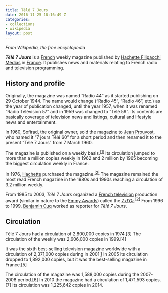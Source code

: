 ```yaml
---
title: Télé 7 Jours
date: 2016-11-25 18:16:49 Z
categories:
- collections
- wikipedia
layout: post
---
```


_From Wikipedia, the free encyclopedia_

***Télé 7 Jours*** is a [French] weekly magazine published by [Hachette Filipacchi Médias] in [France]. It publishes news and materials relating to French radio and television programming.

## History and profile

Originally, the magazine was named “Radio 44” as it started publishing on 29 October 1944. The name would change (“Radio 45”, “Radio 46”, etc.) as the year of publication changed, until the year 1957, when it was renamed “Radio Télévision 57” and in 1959 was changed to “Télé 59”. Its contents are basically coverage of television news and listings, cultural and lifestyle news and entertainment.

In 1960, Sofirad, the original owner, sold the magazine to [Jean Prouvost], who named it “7 jours Télé 60” for a short period and then renamed it to the present “Télé 7 Jours” from 7 March 1960.

The magazine is published on a weekly basis.<sup>[\[1\]]</sup> Its circulation jumped to more than a million copies weekly in 1962 and 2 million by 1965 becoming the biggest circulation weekly in France.

In 1976, [Hachette][Hachette Filipacchi Médias] purchased the magazine.<sup>[\[2\]]</sup> The magazine remained the most read French magazine in the 1980s and 1990s reaching a circulation of 3.2 million weekly.

From 1985 to 2003, *Télé 7 Jours* organized a <a href="/wiki/French_television" class="mw-redirect" title="French television">French television</a> production award (similar in nature to the [Emmy Awards]) called the *[7 d’Or]*.<sup>[\[2\]]</sup> From 1996 to 1999, [Benjamin Cuq] worked as reporter for *Télé 7 Jours*.

## Circulation

Télé 7 Jours had a circulation of 2,800,000 copies in 1974.[3] The circulation of the weekly was 2,606,000 copies in 1999.[4]

It was the sixth best-selling television magazine worldwide with a circulation of 2,371,000 copies during in 2001.[1] In 2005 its circulation dropped to 1,892,000 copies, but it was the best-selling magazine in France.[5]

The circulation of the magazine was 1,588,000 copies during the 2007-2008 period.[6] In 2010 the magazine had a circulation of 1,471,593 copies.[7] Its circulation was 1,225,642 copies in 2014.


  [French]: /wiki/French_language "French language"
  [Hachette Filipacchi Médias]: /wiki/Hachette_Filipacchi_M%C3%A9dias "Hachette Filipacchi Médias"
  [France]: /wiki/France "France"
  [edit]: /w/index.php?title=T%C3%A9l%C3%A9_7_Jours&action=edit&section=1 "Edit section: History and profile"
  [Jean Prouvost]: /wiki/Jean_Prouvost "Jean Prouvost"
  [\[1\]]: #cite_note-mags-1
  [\[2\]]: #cite_note-rich-2
  [Emmy Awards]: /wiki/Emmy_Award "Emmy Award"
  [7 d’Or]: /wiki/7_d%27Or "7 d'Or"
  [Benjamin Cuq]: /wiki/Benjamin_Cuq "Benjamin Cuq"
  [1]: /w/index.php?title=T%C3%A9l%C3%A9_7_Jours&action=edit&section=2 "Edit section: Circulation"